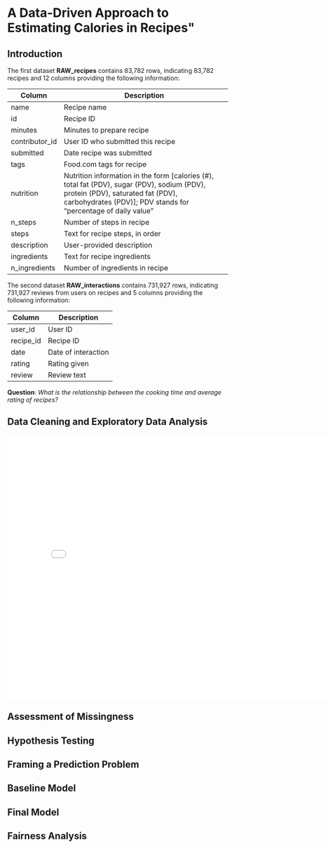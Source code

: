 # A Data-Driven Approach to Estimating Calories in Recipes"

## Introduction

The first dataset **RAW_recipes** contains 83,782 rows, indicating 83,782 recipes and 12 columns providing the following information:

| Column           | Description                                                                                                                                       |
|------------------|---------------------------------------------------------------------------------------------------------------------------------------------------|
| name             | Recipe name                                                                                                                                       |
| id               | Recipe ID                                                                                                                                        |
| minutes          | Minutes to prepare recipe                                                                                                                        |
| contributor_id   | User ID who submitted this recipe                                                                                                                |
| submitted        | Date recipe was submitted                                                                                                                        |
| tags             | Food.com tags for recipe                                                                                                                         |
| nutrition        | Nutrition information in the form [calories (#), total fat (PDV), sugar (PDV), sodium (PDV), protein (PDV), saturated fat (PDV), carbohydrates (PDV)]; PDV stands for “percentage of daily value” |
| n_steps          | Number of steps in recipe                                                                                                                        |
| steps            | Text for recipe steps, in order                                                                                                                  |
| description      | User-provided description                                                                                                                        |
| ingredients      | Text for recipe ingredients                                                                                                                      |
| n_ingredients    | Number of ingredients in recipe                                                                                                                  |

The second dataset **RAW_interactions** contains 731,927 rows, indicating 731,927 reviews from users on recipes and 5 columns providing the following information:

| Column     | Description            |
|------------|------------------------|
| user_id    | User ID                |
| recipe_id  | Recipe ID              |
| date       | Date of interaction    |
| rating     | Rating given           |
| review     | Review text            |

**Question**: _What is the relationship between the cooking time and average rating of recipes?_

## Data Cleaning and Exploratory Data Analysis

<iframe 
  src="assets/cooking-time-distribution.html" 
  width="800" 
  height="600" 
  frameborder="0">
</iframe>


## Assessment of Missingness

## Hypothesis Testing

## Framing a Prediction Problem

## Baseline Model

## Final Model

## Fairness Analysis
